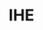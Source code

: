 ---
title: IHE
crosslinks:
- Minions
- nocontext
- Hiphopcirclejerk
- JARMEDIA
- me_irl
- pics
- furry_irl
- livven
- copypasta
- gatekeeping
- AskReddit
---